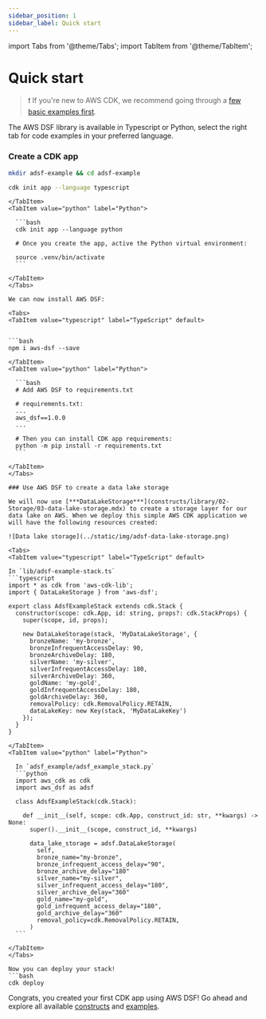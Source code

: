 ```yaml
---
sidebar_position: 1
sidebar_label: Quick start
---
```

import Tabs from '@theme/Tabs';
import TabItem from '@theme/TabItem';


# Quick start

> :heavy_exclamation_mark: If you're new to AWS CDK, we recommend going through a [few basic examples first](https://docs.aws.amazon.com/cdk/v2/guide/getting_started.html).

The AWS DSF library is available in Typescript or Python, select the right tab for code examples in your preferred language.

### Create a CDK app
```bash
mkdir adsf-example && cd adsf-example
```

<Tabs>
  <TabItem value="typescript" label="TypeScript" default>
  

  ```bash
  cdk init app --language typescript
  ```
  
  ```mdx-code-block
  </TabItem>
  <TabItem value="python" label="Python">

    ```bash
    cdk init app --language python
    
    # Once you create the app, active the Python virtual environment:

    source .venv/bin/activate
    ```
    
  </TabItem>
</Tabs>

We can now install AWS DSF:

<Tabs>
  <TabItem value="typescript" label="TypeScript" default>
  

  ```bash
  npm i aws-dsf --save
  ```
  
  ```mdx-code-block
  </TabItem>
  <TabItem value="python" label="Python">

    ```bash
    # Add AWS DSF to requirements.txt
    
    # requirements.txt:
    ...
    aws_dsf==1.0.0
    ...

    # Then you can install CDK app requirements:
    python -m pip install -r requirements.txt
    ```
    
  </TabItem>
</Tabs>

### Use AWS DSF to create a data lake storage

We will now use [***DataLakeStorage***](constructs/library/02-Storage/03-data-lake-storage.mdx) to create a storage layer for our data lake on AWS. When we deploy this simple AWS CDK application we will have the following resources created:

![Data lake storage](../static/img/adsf-data-lake-storage.png)

<Tabs>
  <TabItem value="typescript" label="TypeScript" default>
  
  In `lib/adsf-example-stack.ts`
  ```typescript
  import * as cdk from 'aws-cdk-lib';
  import { DataLakeStorage } from 'aws-dsf';

  export class AdsfExampleStack extends cdk.Stack {
    constructor(scope: cdk.App, id: string, props?: cdk.StackProps) {
      super(scope, id, props);

      new DataLakeStorage(stack, 'MyDataLakeStorage', {
        bronzeName: 'my-bronze',
        bronzeInfrequentAccessDelay: 90,
        bronzeArchiveDelay: 180,
        silverName: 'my-silver',
        silverInfrequentAccessDelay: 180,
        silverArchiveDelay: 360,
        goldName: 'my-gold',
        goldInfrequentAccessDelay: 180,
        goldArchiveDelay: 360,
        removalPolicy: cdk.RemovalPolicy.RETAIN,
        dataLakeKey: new Key(stack, 'MyDataLakeKey')
      });
    }
  }

  ```
  
  ```mdx-code-block
  </TabItem>
  <TabItem value="python" label="Python">

    In `adsf_example/adsf_example_stack.py`
    ```python
    import aws_cdk as cdk
    import aws_dsf as adsf

    class AdsfExampleStack(cdk.Stack):

      def __init__(self, scope: cdk.App, construct_id: str, **kwargs) -> None:
        super().__init__(scope, construct_id, **kwargs)

        data_lake_storage = adsf.DataLakeStorage(
          self,
          bronze_name="my-bronze",
          bronze_infrequent_access_delay="90",
          bronze_archive_delay="180"
          silver_name="my-silver",
          silver_infrequent_access_delay="180",
          silver_archive_delay="360"
          gold_name="my-gold",
          gold_infrequent_access_delay="180",
          gold_archive_delay="360"
          removal_policy=cdk.RemovalPolicy.RETAIN,
        )
    ```
    
  </TabItem>
</Tabs>

Now you can deploy your stack!
```bash
cdk deploy
```

Congrats, you created your first CDK app using AWS DSF! Go ahead and explore all available [constructs](category/constructs) and [examples](category/examples).

